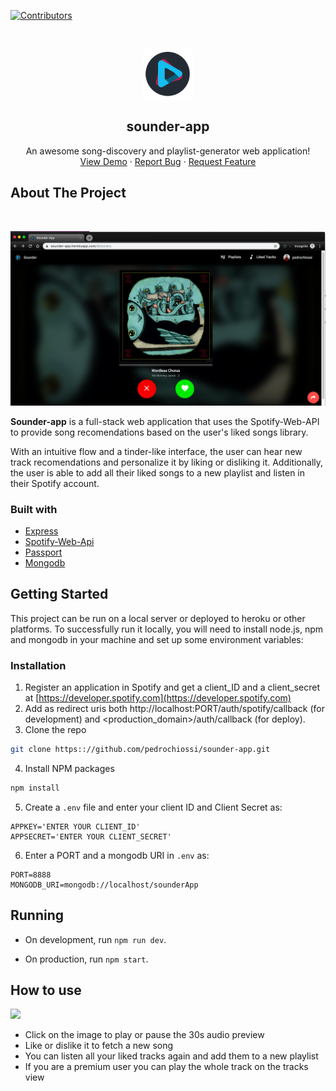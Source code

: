 [![Contributors][contributors-shield]][contributors-url]

<br />
<p align="center">
  <a href="https://sounder-app.herokuapp.com">
    <img src="/public/images/sounder_app_logo.png" alt="Logo" width="80" height="80">
  </a>
  <h2 align="center">sounder-app</h2>
  
  <p align="center">
   An awesome song-discovery and playlist-generator web application!
   <br />
    <a href="https://sounder-app.herokuapp.com">View Demo</a>
    ·
    <a href="https://github.com/pedrochiossi/sounder-app/issues">Report Bug</a>
    ·
    <a href="https://github.com/pedrochiossi/sounder-app/issues">Request Feature</a>
  </p>
</p>

## About The Project
<br />

[![Product Name Screen Shot][product-screenshot]](https://sounder-app.herokuapp.com)

**Sounder-app** is a full-stack web application that uses the Spotify-Web-API to provide song recomendations based on the user's liked songs library. 

With an intuitive flow and a tinder-like interface, the user can hear new track recomendations and personalize it by liking or disliking it. Additionally, the user is able to add all their liked songs to a new playlist and listen in their Spotify account.

### Built with

* [Express](https://expressjs.com)
* [Spotify-Web-Api](https://developer.spotify.com/documentation/web-api/)
* [Passport](http://www.passportjs.org)
* [Mongodb](https://www.mongodb.com)

<!-- GETTING STARTED -->
## Getting Started
This project can be run on a local server or deployed to heroku or other platforms. To successfully run it locally, you will need to install node.js, npm  and mongodb in your machine and set up some environment variables:

### Installation

1. Register an application in Spotify and get a client_ID and a client_secret at [https://developer.spotify.com](https://developer.spotify.com)
2. Add as redirect uris both http://localhost:PORT/auth/spotify/callback (for development) and <production_domain>/auth/callback (for deploy).
3. Clone the repo
```sh
git clone https:://github.com/pedrochiossi/sounder-app.git
```
4. Install NPM packages
```sh
npm install
```
5. Create a `.env` file and enter your client ID and Client Secret as:
```
APPKEY='ENTER YOUR CLIENT_ID'
APPSECRET='ENTER YOUR CLIENT_SECRET'
```
6. Enter a PORT and a mongodb URI in `.env` as:
```
PORT=8888
MONGODB_URI=mongodb://localhost/sounderApp
```
## Running

* On development, run `npm run dev`.

* On production, run `npm start`.

<!-- USAGE EXAMPLES -->
## How to use

<img src="/public/images/sounder_demo.gif">

* Click on the image to play or pause the 30s audio preview
* Like or dislike it to fetch a new song
* You can listen all your liked tracks again and add them to a new playlist
* If you are a premium user you can play the whole track on the tracks view


[contributors-shield]: https://img.shields.io/github/contributors/othneildrew/Best-README-Template.svg?style=flat-square
[contributors-url]: https://github.com/pedrochiossi/sounder-app/graphs/contributors
[product-screenshot]: /public/images/screenshot_chrome_sounder.png

